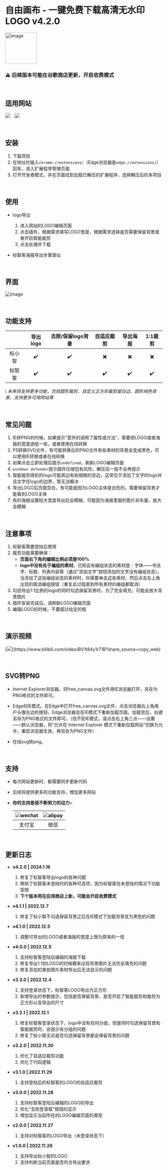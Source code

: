 #  自由画布 - 一键免费下载高清无水印LOGO v4.2.0

<img src="https://raw.githubusercontent.com/quarkape/free-canvas/main/img/free-canvas-t.png" alt="image" style="height:100px" />

### :warning: 后续版本可能在谷歌商店更新，开启收费模式



&nbsp;

## 适用网站

[![](https://img.shields.io/static/v1?label=标小智&message=https://www.logosc.cn/&color=666&labelColor=0081ff)](https://www.logosc.cn/)&emsp;[![](https://img.shields.io/static/v1?label=标智客&message=https://www.logomaker.com.cn/&color=666&labelColor=00deb4)](https://www.logomaker.com.cn/)

&nbsp;&nbsp;

## 安装

1. 下载项目
2. 在地址栏输入`chrome://extensions/`（Edge浏览器是`edge://extensions/`）回车，进入扩展程序管理页面
3. 打开开发者模式，并在页面找到加载已解压的扩展程序，选择解压后的本项目

&nbsp;

## 使用

- logo导出

  1. 进入网站的LOGO编辑页面
  3. 点击插件，根据需求填写LOGO宽度，根据需求选择是否需要保留背景或者开启智能裁剪
  4. 点击处理并下载
- 标智客海报导出步骤类似

&nbsp;



## 界面

<img src="https://raw.githubusercontent.com/quarkape/free-canvas/main/img/ui.png" alt="image" />



&nbsp;

## 功能支持

|        |      导出logo      | 去除/保留logo背景  |        自适应裁剪        |         导出海报         |         1:1裁剪          |
| :----: | :----------------: | :----------------: | :----------------------: | :----------------------: | :----------------------: |
| 标小智 | :heavy_check_mark: | :heavy_check_mark: | :heavy_multiplication_x: | :heavy_multiplication_x: | :heavy_multiplication_x: |
| 标智客 | :heavy_check_mark: | :heavy_check_mark: |    :heavy_check_mark:    |    :heavy_check_mark:    |    :heavy_check_mark:    |

:information_source: *未来将支持更多功能，包括圆形裁剪、自定义正方形裁剪留白边、圆形纯色背景、支持更多可用网站等*

&nbsp;

## 常见问题

1. IE转PNG的时候，如果提示“意外的调用了属性或方法”，需要把LOGO或者海报的宽度调低一些，或者使用在线转换
2. PS转换SVG文件，有可能转换后的PNG文件有些素材的背景会变成黑色，可以使用IE转换或者在线转换
3. 如果点击立即处理后提示`undefined`，刷新LOGO编辑页面
4. `windows defender`提示插件压缩包有风险，解压后一般不会再提示
5. 智能裁剪得到的logo可能周边有些细微的空边，这常见于添加了文字的logo并且文字在logo的边界，暂无法解决
6. 导出LOGO后页面空白，有可能是因为LOGO主体是白色的，需要保留背景才能看到LOGO主体
7. 有的海报设置较大宽度导出后会模糊，可能因为海报里面的图片非矢量，放大会模糊

&nbsp;

## 注意事项

1. 标智客需要登陆后使用
2. 裁剪功能需要确保：
   - **页面右下角的编辑比例必须是100%**
   - **logo中没有处于编组的素材**。已知会有编组状态的素材是：字体——书法字、标题、列表内容等（通过“添加文字”按钮添加的文字没有编组状态）。当添加了这些编组状态的素材时，你需要单击这些素材，然后点击左上角出现的取消编组按钮（重复此过程直到所有素材的编组都取消）
3. 勾选导出1:1比例的logo的同时勾选保留背景时，为了完全填充，可能会放大背景图片
4. 插件安装完成后，请刷新LOGO编辑页面
5. 编辑LOGO的时候，不要超过给定的框

&nbsp;

## 演示视频

 [![](https://img.shields.io/badge/bilibili-演示视频(v1.0.0版本的)-red.svg?logo=Bilibili&color=00A1D6)](https://www.bilibili.com/video/BV1t84y1r71B?share_source=copy_web)

&nbsp;

## SVG转PNG

- Inernet Explorer浏览器。将free_canvas.svg文件用IE浏览器打开，另存为PNG格式的文件即可。

- Edge的IE模式。在Edge中打开free_canvas.svg文件，点击浏览器右上角用户头像左边的按钮，Edge浏览器会在IE模式下重新加载页面。加载完后，右键另存为PNG格式的文件即可。（找不到IE模式，请点击右上角三点——设置——默认浏览器，将“允许在 Internet Explorer 模式下重新加载网站”切换为允许，重启浏览器生效，再另存为PNG文件）

- 在线svg转png。



&nbsp;

## 支持

- 每次网站更新时，都需要同步更新代码

- 后续将提供更多的功能支持，增加更多网站

- **你的支持是我不断努力的动力~**

  | <img src="https://raw.githubusercontent.com/quarkape/free-canvas/main/img/wechat.jpg" alt="wechat" /> | <img src="https://raw.githubusercontent.com/quarkape/free-canvas/main/img/alipay.jpg" alt="alipay" /> |
  | :----------------------------------------------------------: | :----------------------------------------------------------: |
  |                            支付宝                            |                             微信                             |

  &nbsp;

  

##  更新日志

- **v4.2.0 | 2024.1.16**
  1. 修复了标智客导出logo的各种问题
  2. 移除了标智客未登陆时的各种可选项，因为标智客在未登陆的情况下功能受限
  3. **下个版本将在应用商店上新，可能会开启收费模式**
- **v4.1.1 | 2022.12.7**
  1. 修复了标小智不勾选保留背景之后在IE模式下加载背景变为黑色的问题
- **v4.1.0 | 2022.12.5**
  1. 调整可导出的LOGO或者海报的宽度上限为原来的一倍
- **v4.0.0 | 2022.12.5**
  1. 支持标智客登陆后编辑的海报下载
  2. 修复导出1:1的LOGO的时候概率出现背景图片无法完全填充的问题
  3. 修复添加的某些图片素材导出后无法显示的问题
- **v3.3.0 | 2022.12.4**
  1. 支持登录状态下，标智客LOGO导出为正方形
  2. 新增导出的参数提示，包括是否保留背景、是否开启了智能裁剪和裁剪为正方形以及导出的尺寸
- **v3.2.1 | 2022.12.1**
  1. 修复标智客登录状态下，logo中没有任何分组，但是同时勾选保留背景和智能裁剪时，会提示有分组的问题
  2. 修复了标小智无论是否勾选保留背景都会保留背景的问题
- **v3.2.0 | 2022.11.30**
  1. 优化了自适应裁剪功能
  2. 优化了代码逻辑
- **v3.1.0 | 2022.11.29**
  
  1. 支持登陆后的标智客的LOGO的自适应裁剪
- **v3.0.0 | 2022.11.28**
  1. 支持标智客登陆后编辑的LOGO的导出
  2. 优化“去除登录框“按钮的显示
  3. 增加显示当前所在的LOGO编辑页面的类型
- **v2.0.0 | 2022.11.27**
  1. 支持对标智客的LOGO导出（未登录状态下）
- **v1.0.0 | 2022.11.26**
  1. 支持导出标小智的LOGO
  2. 支持判断当前页面是否符合导出要求
